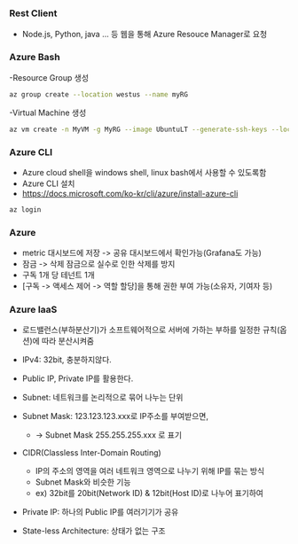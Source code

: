 # 

### Rest Client
- Node.js, Python, java ... 등 웹을 통해 Azure Resouce Manager로 요청

### Azure Bash

-Resource Group 생성
```bash
az group create --location westus --name myRG
```

-Virtual Machine 생성
```bash
az vm create -n MyVM -g MyRG --image UbuntuLT --generate-ssh-keys --location koreacentral
```

### Azure CLI
- Azure cloud shell을 windows shell, linux bash에서 사용할 수 있도록함
- Azure CLI 설치
- https://docs.microsoft.com/ko-kr/cli/azure/install-azure-cli

```bash
az login
```

### Azure

- metric 대시보드에 저장 -> 공유 대시보드에서 확인가능(Grafana도 가능)
- 잠금 -> 삭제 잠금으로 실수로 인한 삭제를 방지
- 구독 1개 당 테넌트 1개
- [구독 -> 액세스 제어 -> 역할 할당]을 통해 권한 부여 가능(소유자, 기여자 등)

### Azure IaaS
- 로드밸런스(부하분산기)가 소프트웨어적으로 서버에 가하는 부하를 일정한 규칙(옵션)에 따라 분산시켜줌

- IPv4: 32bit, 충분하지않다.
- Public IP, Private IP를 활용한다.
- Subnet: 네트워크를 논리적으로 묶어 나누는 단위
- Subnet Mask: 123.123.123.xxx로 IP주소를 부여받으면,
  - -> Subnet Mask 255.255.255.xxx 로 표기
- CIDR(Classless Inter-Domain Routing)
  - IP의 주소의 영역을 여러 네트워크 영역으로 나누기 위해 IP를 묶는 방식  
  - Subnet Mask와 비슷한 기능
  - ex) 32bit를 20bit(Network ID) & 12bit(Host ID)로 나누어 표기하여 

- Private IP: 하나의 Public IP를 여러기기가 공유


- State-less Architecture: 상태가 없는 구조
